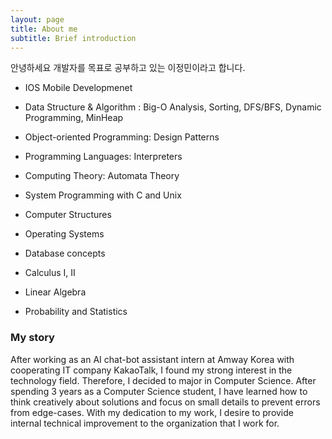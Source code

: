 ```yaml
---
layout: page
title: About me
subtitle: Brief introduction
---
```


안녕하세요 개발자를 목표로 공부하고 있는 이정민이라고 합니다. 

- IOS Mobile Developmenet
- Data Structure & Algorithm : Big-O Analysis, Sorting, DFS/BFS, Dynamic Programming, MinHeap
- Object-oriented Programming: Design Patterns
- Programming Languages: Interpreters
- Computing Theory: Automata Theory
- System Programming with C and Unix
- Computer Structures
- Operating Systems
- Database concepts


- Calculus I, II
- Linear Algebra
- Probability and Statistics

### My story

After working as an AI chat-bot assistant intern at Amway Korea with cooperating IT company KakaoTalk, I found my strong interest in the technology field. Therefore, I decided to major in Computer Science. After spending 3 years as a Computer Science student, I have learned how to think creatively about solutions and focus on small details to prevent errors from edge-cases. With my dedication to my work, I desire to provide internal technical improvement to the organization that I work for. 
